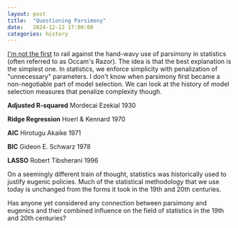 ```yaml
---
layout: post
title:  "Questioning Parsimony"
date:   2024-12-12 17:00:00
categories: history
---
```


[I'm not the first](https://statmodeling.stat.columbia.edu/?s=parsimony&submit=Search) 
to rail against the hand-wavy use of parsimony in statistics (often referred to as 
Occam's Razor). The idea is that the best explanation is the simplest one. In statistics,
we enforce simplicity with penalization of "unnecessary" parameters. I don't know 
when parsimony first became a non-negotiable part of model selection. We can look at the history
of model selection measures that penalize complexity though.

**Adjusted R-squared**  Mordecai Ezekial 1930

**Ridge Regression**  Hoerl & Kennard 1970

**AIC**  Hirotugu Akaike 1971 

**BIC**  Gideon E. Schwarz 1978

**LASSO**  Robert Tibsherani 1996

On a seemingly different train of thought, statistics was historically used to justify 
eugenic policies. Much of the statistical methodology that we use today is unchanged from 
the forms it took in the 19th and 20th centuries. 

Has anyone yet considered any connection between parsimony and eugenics 
and their combined influence on the field of statistics in the 19th and 20th centuries?